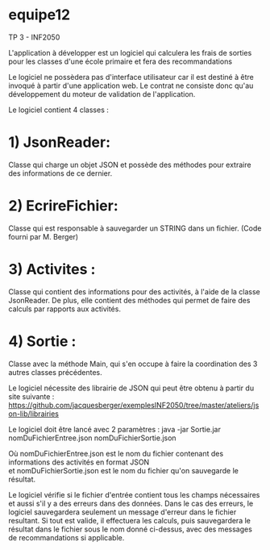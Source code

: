 # equipe12

TP 3 - INF2050

L'application à développer est un logiciel qui calculera les frais de sorties pour les classes d'une
école primaire et fera des recommandations

Le logiciel ne possèdera pas d'interface utilisateur car il est destiné à être invoqué à partir d'une
application web. Le contrat ne consiste donc qu'au développement du moteur de validation de
l'application.

Le logiciel contient 4 classes : 
# 1) JsonReader: 
Classe qui charge un objet JSON et possède des méthodes pour extraire des informations de ce dernier.
# 2) EcrireFichier: 
Classe qui est responsable à sauvegarder un STRING dans un fichier. (Code fourni par M. Berger)
# 3) Activites : 
Classe qui contient des informations pour des activités, à l'aide de la classe JsonReader. De plus, elle contient des méthodes qui permet de faire des calculs par rapports aux activités.
# 4) Sortie : 
Classe avec la méthode Main, qui s'en occupe à faire la coordination des 3 autres classes précédentes.

Le logiciel nécessite des librairie de JSON qui peut être obtenu à partir du site suivante : <br />
https://github.com/jacquesberger/exemplesINF2050/tree/master/ateliers/json-lib/librairies

Le logiciel doit être lancé avec 2 paramètres : 
java -jar Sortie.jar nomDuFichierEntree.json nomDuFichierSortie.json

Où nomDuFichierEntree.json est le nom du fichier contenant des informations des activités en format JSON <br />
et nomDuFichierSortie.json est le nom du fichier qu'on sauvegarde le résultat.

Le logiciel vérifie si le fichier d'entrée contient tous les champs nécessaires et aussi s'il y a des erreurs dans des données. 
Dans le cas des erreurs, le logiciel sauvegardera seulement un message d'erreur dans le fichier resultant. Si tout est valide, il effectuera les calculs, puis sauvegardera le résultat dans le fichier sous le nom donné ci-dessus, avec des messages de recommandations si applicable.
